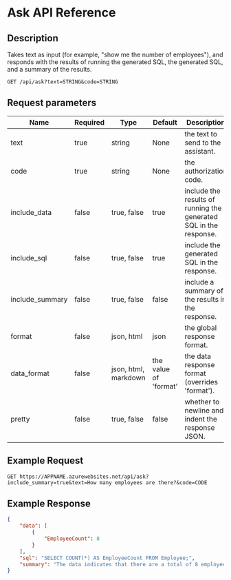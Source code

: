 # Ask API Reference

## Description

Takes text as input (for example, "show me the number of employees"), and responds with the results of running the generated SQL, the generated SQL, and a summary of the results.

```text
GET /api/ask?text=STRING&code=STRING
```

## Request parameters

| Name | Required | Type | Default | Description |
| --- | --- | --- | --- | --- |
| text | true | string | None | the text to send to the assistant. |
| code | true | string | None | the authorization code. |
| include_data | false | true, false | true | include the results of running the generated SQL in the response. |
| include_sql | false | true, false | true | include the generated SQL in the response. |
| include_summary | false | true, false | false | include a summary of the results in the response. |
| format | false | json, html | json | the global response format. |
| data_format | false | json, html, markdown | the value of 'format' | the data response format (overrides 'format'). |
| pretty | false | true, false | false | whether to newline and indent the response JSON. |

## Example Request

```text
GET https://APPNAME.azurewebsites.net/api/ask?include_summary=true&text=How many employees are there?&code=CODE
```

## Example Response

```json
{
    "data": [
        {
            "EmployeeCount": 8
        }
    ],
    "sql": "SELECT COUNT(*) AS EmployeeCount FROM Employee;",
    "summary": "The data indicates that there are a total of 8 employees."
}
```
